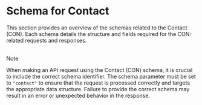 # Schema for Contact

This section provides an overview of the schemas related to the Contact (CON). Each schema details the structure and fields required for the CON-related requests and responses.
<br><br>

> [!NOTE]
> When making an API request using the Contact (CON) schema, it is crucial to include the correct schema identifier. The schema parameter must be set to `"contact"` to ensure that the request is processed correctly and targets the appropriate data structure. Failure to provide the correct schema may result in an error or unexpected behavior in the response.


<!--@include: ../../components/contact/request-body.md-->
